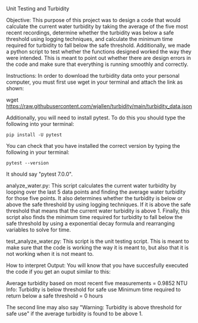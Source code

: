 Unit Testing and Turbidity

Objective:
This purpose of this project was to design a code that would calculate the current water turbidity by taking the average of the five most recent recordings, determine whether the turbidity was below a safe threshold using logging techniques, and calculate the minimum time required for turbidity to fall below the safe threshold. Additionally, we made a python script to test whether the functions designed worked the way they were intended. This is meant to point out whether there are design errors in the code and make sure that everything is running smoothly and correctly. 

Instructions:
In order to download the turbidity data onto your personal computer, you must first use wget in your terminal and attach the link as shown:

   wget https://raw.githubusercontent.com/wjallen/turbidity/main/turbidity_data.json

Additionally, you will need to install pytest. To do this you should type the following into your terminal:
    
    pip install -U pytest

You can check that you have installed the correct version by typing the following in your terminal:

    pytest --version

It should say "pytest 7.0.0".


analyze_water.py:
This script calculates the current water turbidity by looping over the last 5 data points and finding the average water turbidity for those five points. It also determines whether the turbidity is below or above the safe threshold by using logging techniques. If it is above the safe threshold that means that the current water turbidity is above 1. Finally, this script also finds the minimum time required for turbidity to fall below the safe threshold by using a exponential decay formula and rearranging variables to solve for time. 

test_analyze_water.py:
This script is the unit testing script. This is meant to make sure that the code is working the way it is meant to, but also that it is not working when it is not meant to. 

How to interpret Output:
You will know that you have succesfully executed the code if you get an ouput similar to this:

Average turbidity based on most recent five measurements = 0.9852 NTU
Info: Turbidity is below threshold for safe use
Minimum time required to return below a safe threshold = 0 hours

The second line may also say "Warning: Turbidity is above threshold for safe use" if the average turbidity is found to be above 1. 